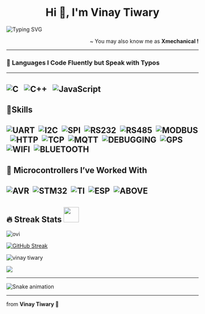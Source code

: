 <h1  align="center">Hi 👋, I'm Vinay Tiwary</h1>
  

![Typing SVG](https://readme-typing-svg.herokuapp.com?font=Fira+Code&size=22&pause=500&color=39FF14&vCenter=true&width=650&lines=%F0%9F%92%AA+I+am+an+Embedded+developer+%F0%9F%A5%B3;%F0%9F%92%AA+I+am+a+Full+Stack+developer+%F0%9F%A5%B3)


<p  align='right'> ~ You may also know me as <strong>Xmechanical !</strong></p>

----
### 💪 Languages I Code Fluently but Speak with Typos
---
![C](https://img.shields.io/badge/c-%2300599C.svg?style=for-the-badge&logo=c&logoColor=white) &nbsp;
![C++](https://img.shields.io/badge/c++-%2300599C.svg?style=for-the-badge&logo=c%2B%2B&logoColor=white) &nbsp;
![JavaScript](https://img.shields.io/badge/javascript-%23323330.svg?style=for-the-badge&logo=javascript&logoColor=%23F7DF1E) &nbsp;
---
🚀Skills
---
![UART](https://img.shields.io/badge/UART-%2300599C.svg?style=for-the-badge&logoColor=white)&nbsp;
![I2C](https://img.shields.io/badge/I2C-%2300599C.svg?style=for-the-badge&logoColor=white)&nbsp;
![SPI](https://img.shields.io/badge/SPI-%2300599C.svg?style=for-the-badge&logoColor=white)&nbsp;
![RS232](https://img.shields.io/badge/RS232-%2300599C.svg?style=for-the-badge&logoColor=white)&nbsp;
![RS485](https://img.shields.io/badge/RS485-%2300599C.svg?style=for-the-badge&logoColor=white)&nbsp;
![MODBUS](https://img.shields.io/badge/MODBUS-%2300599C.svg?style=for-the-badge&logoColor=white)&nbsp;
![HTTP](https://img.shields.io/badge/HTTP/HTTPS-%2300599C.svg?style=for-the-badge&logoColor=white)&nbsp;
![TCP](https://img.shields.io/badge/TCP-%2300599C.svg?style=for-the-badge&logoColor=white)&nbsp;
![MQTT](https://img.shields.io/badge/MQTT-%2300599C.svg?style=for-the-badge&logoColor=white)&nbsp;
![DEBUGGING](https://img.shields.io/badge/DEBUGGING-%2300599C.svg?style=for-the-badge&logoColor=white)&nbsp;
![GPS](https://img.shields.io/badge/GPS/GPRS-%2300599C.svg?style=for-the-badge&logoColor=white)&nbsp;
![WIFI](https://img.shields.io/badge/WIFI-%2300599C.svg?style=for-the-badge&logoColor=white)&nbsp;
![BLUETOOTH](https://img.shields.io/badge/BLUETOOTH-%2300599C.svg?style=for-the-badge&logoColor=white)&nbsp;
---
## 🤖 Microcontrollers I’ve Worked With
![AVR](https://img.shields.io/badge/AVR-%2300599C.svg?style=for-the-badge&logoColor=white)&nbsp;
![STM32](https://img.shields.io/badge/STM32-%2300599C.svg?style=for-the-badge&logoColor=white)&nbsp;
![TI](https://img.shields.io/badge/TI-%2300599C.svg?style=for-the-badge&logoColor=white)&nbsp;
![ESP](https://img.shields.io/badge/ESP-%2300599C.svg?style=for-the-badge&logoColor=white)&nbsp;
![ABOVE](https://img.shields.io/badge/ABOVE-%2300599C.svg?style=for-the-badge&logoColor=white)&nbsp;
---
## 🔥 Streak Stats <img src="https://media.giphy.com/media/iY8CRBdQXODJSCERIr/giphy.gif"  width="40px">&nbsp;
  <p>
  <img  align="centre"  src="https://github-readme-stats.vercel.app/api/top-langs?username=vinaytiwary&show_icons=true&locale=en&layout=compact&theme=gruvbox"  alt="ovi"  />
  </p>
  <p align="center" style="width:100% display:flex flex-direction:column align-items:center justify-content:center"> 
  
  [![GitHub Streak](https://github-readme-streak-stats.herokuapp.com/?user=vinaytiwary&theme=dark)](https://git.io/streak-stats)
 
  <img align="center" src="https://github-readme-stats.vercel.app/api?username=vinaytiwary&show_icons=true&locale=en&theme=tokyonight" alt="vinay tiwary" />
</p>
<img src="https://github-profile-trophy.vercel.app/?username=vinaytiwary&theme=gruvbox" />
  <br clear="left"/>

---
![Snake animation](https://github.com/vinaytiwary/vinaytiwary/blob/output/github-contribution-grid-snake.svg)

---
from <strong>Vinay Tiwary 🖤</strong></p>